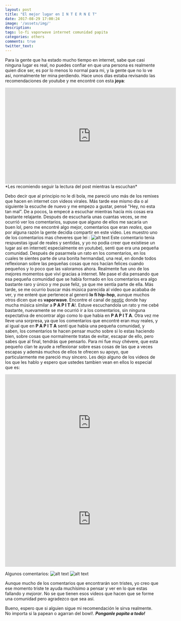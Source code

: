 ```yaml
---
layout: post
title: "El mejor lugar en I N T E R N E T"
date: 2017-08-29 17:00:24
image: '/assets/img/'
description: 
tags: lo-fi vaporwave internet comunidad papita
categories: others
comments: true
twitter_text: 
---
```


Para la gente que ha estado mucho tiempo en internet, sabe que casi ninguna lugar es real, no puedes confiar en que
una persona es realmente quien dice ser, es por lo menos lo normal para mi, y la gente que no lo ve así, normalmente ter
mina perdiendo. Hace unos días estaba revisando las recomendaciones de youtube
y me encontré con esta **joya**:
<iframe width="560" height="315" src="https://www.youtube.com/embed/tcruyyY18e8" frameborder="0" allowfullscreen></iframe>
*Les recomiendo seguir la lectura del post mientras la escuchan*

Debo decir que al principio no le di bola, me pareció uno más de los remixes que hacen en internet con videos virales.
Más tarde ese mismo dia o al siguiente la escuche de nuevo y me empezo a gustar, pensé "Hey, no esta tan mal". De a pocos, la
 empecé a escuchar mientras hacía mis cosas era bastante relajante. Después de escucharla unas cuantas veces, se me ocurrió
ver los comentarios, supuse que alguno de ellos me sacaría un buen lol, pero me encontré algo mejor, comentarios
que eran *reales*, que por alguna razón la gente decidia compartir en este video. Les muestro uno de los comentarios mas cheveres
que lei : ![alt text](http://i.imgur.com/qHsPcyE.png) Este comentario tenia respuestas igual de reales y
sentidas, y yo no podia creer que existiese un lugar asi en internet( especialmente en youtube), senti que era una 
pequeña comunidad. Después de pasarmela un rato en los comentarios, en los cuales te sientes parte de una bonita hermandad, 
una real,  en donde todos reflexionan sobre las pequeñas cosas que nos hacían felices cuando pequeños y lo poco
que las valoramos ahora. Realmente fue uno de los mejores momentos que viví gracias a internet. Me pase el dia pensando
que esa pequeña comunidad que se había formado en los comentarios era algo bastante raro y único y me puse feliz, ya que me sentía
parte de ella. Más tarde, se me ocurrio buscar más música parecida al video que acababa de ver, y me enteré que pertenece al generó 
**lo fi hip-hop**, aunque muchos otros dicen que es **vaporwave**. Encontre el canal de [neotic](https://www.youtube.com/channel/UCoP2nmYSKQ0oisOGCLmPLcQ)
donde hay mucha música similar a **P A P I T A**!. Estuve escuchandola un rato y me cebé bastante, nuevamente
se me ocurrió ir a los comentarios, sin ninguna expectativa de encontrar algo como lo que habia en  **P A P I T A**. Otra vez me
lleve una sorpresa, ya que los comentarios que encontré eran muy reales, y al igual que en **P A P I T A** sentí que
había una pequeña comunidad, y saben, los comentarios te hacen pensar mucho sobre si lo estas haciendo bien, sobre cosas que normalmente
 tratas de evitar, escapar de ello, pero sabes que al final, tendrás que pensarlo. Para mi fue muy chévere, que esta pequeño clan
 te ayude a reflexionar sobre esas cosas de las que a veces escapas y además muchos de ellos te ofrecen su apoyo, que particularmente me pareció muy sincero.
Les dejo alguno de los videos de los que les hablo y espero que ustedes tambien vean en ellos lo especial que es:

<iframe width="560" height="315" src="https://www.youtube.com/embed/ZJngStpPzYU" frameborder="0" allowfullscreen></iframe>
<iframe width="560" height="315" src="https://www.youtube.com/embed/hQyzEyIf7P0" frameborder="0" allowfullscreen></iframe>

Algunos comentarios:
![alt text](http://i.imgur.com/l5IjPKg.png)
![alt text](http://i.imgur.com/9HvkCNE.png)


Aunque mucho de los comentarios que encontrarán son tristes, yo creo que ese momento triste te ayuda muchísimo a pensar y ver en lo
que estas fallando y *mejorar*. No se que tienen esos videos que hacen que se forme una comunidad pero agradezco que sea así.

Bueno, espero que si alguien sigue mi recomendación le sirva realmente. No importa si la papean o agarran del bowl!.
**_Ponganle papita a todo!_**
